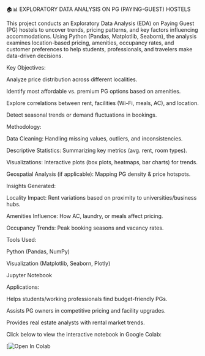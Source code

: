 🏠📊 EXPLORATORY DATA ANALYSIS ON PG (PAYING-GUEST) HOSTELS

This project conducts an Exploratory Data Analysis (EDA) on Paying Guest (PG) hostels to uncover trends, pricing patterns, and key factors influencing accommodations. Using Python (Pandas, Matplotlib, Seaborn), the analysis examines location-based pricing, amenities, occupancy rates, and customer preferences to help students, professionals, and travelers make data-driven decisions.

Key Objectives:


Analyze price distribution across different localities.

Identify most affordable vs. premium PG options based on amenities.

Explore correlations between rent, facilities (Wi-Fi, meals, AC), and location.

Detect seasonal trends or demand fluctuations in bookings.

Methodology:


Data Cleaning: Handling missing values, outliers, and inconsistencies.

Descriptive Statistics: Summarizing key metrics (avg. rent, room types).

Visualizations: Interactive plots (box plots, heatmaps, bar charts) for trends.

Geospatial Analysis (if applicable): Mapping PG density & price hotspots.

Insights Generated:


Locality Impact: Rent variations based on proximity to universities/business hubs.

Amenities Influence: How AC, laundry, or meals affect pricing.

Occupancy Trends: Peak booking seasons and vacancy rates.

Tools Used:


Python (Pandas, NumPy)

Visualization (Matplotlib, Seaborn, Plotly)

Jupyter Notebook

Applications:


Helps students/working professionals find budget-friendly PGs.

Assists PG owners in competitive pricing and facility upgrades.

Provides real estate analysts with rental market trends.


Click below to view the interactive notebook in Google Colab:

[![Open In Colab]("https://colab.research.google.com/drive/1rqHcG8cHgJonK90JamU_kZHolwvTpJms?usp=sharing")


